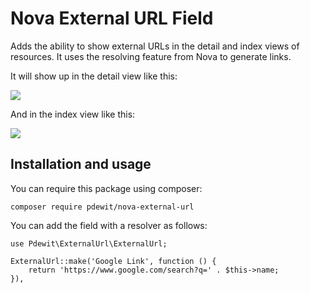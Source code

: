 # Nova External URL Field

Adds the ability to show external URLs in the detail and index views of resources. It uses the resolving feature from Nova to generate links.

It will show up in the detail view like this:

<img src="https://github.com/pdewit/nova-external-url/blob/master/detail-view.png?raw=true">

And in the index view like this:

<img src="https://github.com/pdewit/nova-external-url/blob/master/index-view.png?raw=true">

## Installation and usage

You can require this package using composer:

```
composer require pdewit/nova-external-url
```

You can add the field with a resolver as follows:

```
use Pdewit\ExternalUrl\ExternalUrl;

ExternalUrl::make('Google Link', function () {
    return 'https://www.google.com/search?q=' . $this->name;
}),
```


